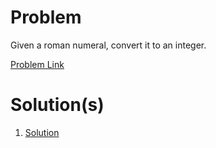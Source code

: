 # Problem
Given a roman numeral, convert it to an integer.

[Problem Link](https://leetcode.com/problems/roman-to-integer/description/)


# Solution(s)
1. [Solution](https://github.com/OJScofield/ProblemSolving/blob/main/romanToInt/solution.py)
